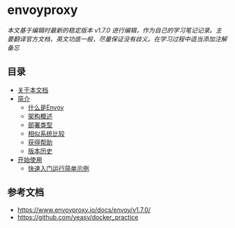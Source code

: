 # envoyproxy

*本文基于编辑时最新的稳定版本 v1.7.0 进行编辑，作为自己的学习笔记记录。主要翻译官方文档，英文功底一般，尽量保证没有歧义。在学习过程中适当添加注解备忘*

## 目录
* [关于本文档](/about/about_the_documentation.md)
* [简介](/introduction/introduction.md)
    * [什么是Envoy]()
    * [架构概述]()
    * [部署类型]()
    * [相似系统比较]()
    * [获得帮助]()
    * [版本历史]()
* [开始使用](/start/getting_started.md)
    * [快速入门运行简单示例](/start/getting_started.md#快速入门运行简单示例)

## 参考文档
* https://www.envoyproxy.io/docs/envoy/v1.7.0/
* https://github.com/yeasy/docker_practice
